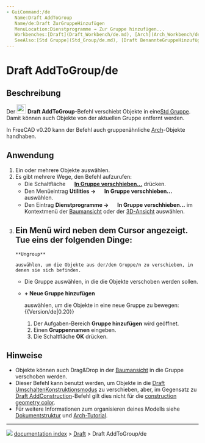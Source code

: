 ```yaml
---
- GuiCommand:/de
   Name:Draft AddToGroup
   Name/de:Draft ZurGruppeHinzufügen
   MenuLocation:Dienstprogramme → Zur Gruppe hinzufügen...
   Workbenches:[Draft](Draft_Workbench/de.md), [Arch](Arch_Workbench/de.md)
   SeeAlso:[Std Gruppe](Std_Group/de.md), [Draft BenannteGruppeHinzufügen](Draft_AddNamedGroup/de.md), [Draft ZurKonstruktionsgruppeHinzufügen](Draft_AddConstruction/de.md), [Draft Autogruppe](Draft_AutoGroup/de.md)
---
```


# Draft AddToGroup/de



## Beschreibung

Der <img alt="" src=images/Draft_AddToGroup.svg  style="width:24px;"> **Draft AddToGroup**-Befehl verschiebt Objekte in eine[Std Gruppe](Std_Group/de.md). Damit können auch Objekte von der aktuellen Gruppe entfernt werden.

In FreeCAD v0.20 kann der Befehl auch gruppenähnliche [Arch](Arch_Workbench/de.md)-Objekte handhaben.



## Anwendung

1.  Ein oder mehrere Objekte auswählen.
2.  Es gibt mehrere Wege, den Befehl aufzurufen:
    -   Die Schaltfläche **<img src="images/Draft_AddToGroup.svg" width=16px> [In Gruppe verschhieben...](Draft_AddToGroup/de.md)** drücken.
    -   Den Menüeintrag **Utilities → <img src="images/Draft_AddToGroup.svg" width=16px> In Gruppe verschhieben...** auswählen.
    -   Den Eintrag **Dienstprogramme → <img src="images/Draft_AddToGroup.svg" width=16px> In Gruppe verschhieben...** im Kontextmenü der [Baumansicht](Tree_view/de.md) oder der [3D-Ansicht](3D_view/de.md) auswählen.
3.  Ein Menü wird neben dem Cursor angezeigt. Tue eins der folgenden Dinge:
    -   
        **Ungroup**
        
        auswählen, um die Objekte aus der/den Gruppe/n zu verschieben, in denen sie sich befinden.

    -   Die Gruppe auswählen, in die die Objekte verschoben werden sollen.

    -   
        **+ Neue Gruppe hinzufügen**
        
        auswählen, um die Objekte in eine neue Gruppe zu bewegen: {{Version/de|0.20}}

        1.  Der Aufgaben-Bereich **Gruppe hinzufügen** wird geöffnet.
        2.  Einen **Gruppennamen** eingeben.
        3.  Die Schaltfläche **OK** drücken.



## Hinweise

-   Objekte können auch Drag&Drop in der [Baumansicht](Tree_view/de.md) in die Gruppe verschoben werden.
-   Dieser Befehl kann benutzt werden, um Objekte in die [Draft UmschaltenKonstruktionsmodus](Draft_ToggleConstructionMode/de.md) zu verschieben, aber, im Gegensatz zu [Draft AddConstruction](Draft_AddConstruction/de.md)-Befehl gilt dies nicht für die [construction geometry color](Draft_ToggleConstructionMode/de#Preferences.md).
-   Für weitere Informationen zum organisieren deines Modells siehe [Dokumentstruktur](Document_structure/de.md) und [Arch-Tutorial](Arch_tutorial/de#Organizing_your_model.md).



---
![](images/Button_right.svg) [documentation index](../README.md) > [Draft](Draft_Workbench.md) > Draft AddToGroup/de
